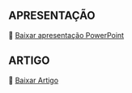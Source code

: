 ## APRESENTAÇÃO


📎 [Baixar apresentação PowerPoint](docs/Apresentação_Cooperativa_COOPGO.pptx)


## ARTIGO 


📎 [Baixar Artigo](https://github.com/ICEI-PUC-Minas-PMV-SI/pmv-si-2025-1-pe5-t2-g2-cooperativa-coopgo/blob/main/docs/Artigo%20academico%20-%20Cooperativa%20COOPGO.pdf)
